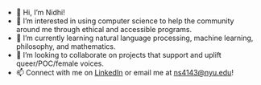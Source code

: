 - 👋 Hi, I’m Nidhi! 
- 👀 I’m interested in using computer science to help the community around me through ethical and accessible programs. 
- 🌱 I’m currently learning natural language processing, machine learning, philosophy, and mathematics. 
- 💞️ I’m looking to collaborate on projects that support and uplift queer/POC/female voices. 
- 📫 Connect with me on [LinkedIn](http://linkedin.com/in/nidhi-sinha-022320a8) or email me at ns4143@nyu.edu!  

<!---
nidhisinha11/nidhisinha11 is a ✨ special ✨ repository because its `README.md` (this file) appears on your GitHub profile.
You can click the Preview link to take a look at your changes.
--->
